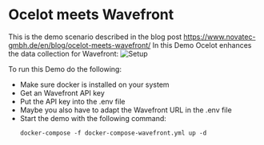 # Ocelot meets Wavefront

This is the demo scenario described in the blog post https://www.novatec-gmbh.de/en/blog/ocelot-meets-wavefront/
In this Demo Ocelot enhances the data collection for Wavefront:
![Setup](https://www.novatec-gmbh.de/wp-content/uploads/openapm_wavefront.png)

To run this Demo do the following:
- Make sure docker is installed on your system
- Get an Wavefront API key
- Put the API key into the .env file
- Maybe you also have to adapt the Wavefront URL in the .env file
- Start the demo with the following command:
  ```
  docker-compose -f docker-compose-wavefront.yml up -d
  ```
